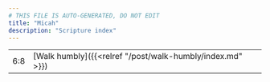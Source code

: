 ```yaml
---
# THIS FILE IS AUTO-GENERATED, DO NOT EDIT
title: "Micah"
description: "Scripture index"
---
```


|  |  |
| --- | --- |
| 6:8 | [Walk humbly]({{<relref "/post/walk-humbly/index.md" >}}) |
